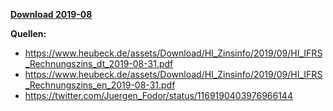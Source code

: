 [**Download 2019-08**](https://downgit.github.io/#/home?url=https://github.com/GeorgGoldbach/Zinsarchiv/tree/master/2019-08)

**Quellen:**
* https://www.heubeck.de/assets/Download/HI_Zinsinfo/2019/09/HI_IFRS_Rechnungszins_dt_2019-08-31.pdf
* https://www.heubeck.de/assets/Download/HI_Zinsinfo/2019/09/HI_IFRS_Rechnungszins_en_2019-08-31.pdf
* https://twitter.com/Juergen_Fodor/status/1169190403976966144
